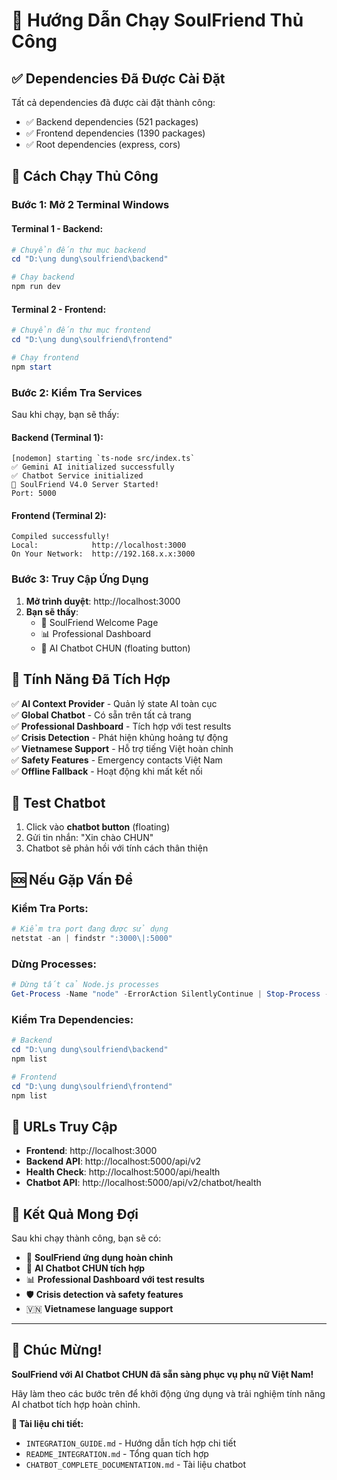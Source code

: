 # 🚀 Hướng Dẫn Chạy SoulFriend Thủ Công

## ✅ Dependencies Đã Được Cài Đặt

Tất cả dependencies đã được cài đặt thành công:
- ✅ Backend dependencies (521 packages)
- ✅ Frontend dependencies (1390 packages) 
- ✅ Root dependencies (express, cors)

## 🔧 Cách Chạy Thủ Công

### **Bước 1: Mở 2 Terminal Windows**

#### Terminal 1 - Backend:
```powershell
# Chuyển đến thư mục backend
cd "D:\ung dung\soulfriend\backend"

# Chạy backend
npm run dev
```

#### Terminal 2 - Frontend:
```powershell
# Chuyển đến thư mục frontend  
cd "D:\ung dung\soulfriend\frontend"

# Chạy frontend
npm start
```

### **Bước 2: Kiểm Tra Services**

Sau khi chạy, bạn sẽ thấy:

#### Backend (Terminal 1):
```
[nodemon] starting `ts-node src/index.ts`
✅ Gemini AI initialized successfully
✅ Chatbot Service initialized
🚀 SoulFriend V4.0 Server Started!
Port: 5000
```

#### Frontend (Terminal 2):
```
Compiled successfully!
Local:            http://localhost:3000
On Your Network:  http://192.168.x.x:3000
```

### **Bước 3: Truy Cập Ứng Dụng**

1. **Mở trình duyệt**: http://localhost:3000
2. **Bạn sẽ thấy**:
   - 🌸 SoulFriend Welcome Page
   - 📊 Professional Dashboard
   - 🤖 AI Chatbot CHUN (floating button)

## 🎯 Tính Năng Đã Tích Hợp

✅ **AI Context Provider** - Quản lý state AI toàn cục  
✅ **Global Chatbot** - Có sẵn trên tất cả trang  
✅ **Professional Dashboard** - Tích hợp với test results  
✅ **Crisis Detection** - Phát hiện khủng hoảng tự động  
✅ **Vietnamese Support** - Hỗ trợ tiếng Việt hoàn chỉnh  
✅ **Safety Features** - Emergency contacts Việt Nam  
✅ **Offline Fallback** - Hoạt động khi mất kết nối  

## 🤖 Test Chatbot

1. Click vào **chatbot button** (floating)
2. Gửi tin nhắn: "Xin chào CHUN"
3. Chatbot sẽ phản hồi với tính cách thân thiện

## 🆘 Nếu Gặp Vấn Đề

### Kiểm Tra Ports:
```powershell
# Kiểm tra port đang được sử dụng
netstat -an | findstr ":3000\|:5000"
```

### Dừng Processes:
```powershell
# Dừng tất cả Node.js processes
Get-Process -Name "node" -ErrorAction SilentlyContinue | Stop-Process -Force
```

### Kiểm Tra Dependencies:
```powershell
# Backend
cd "D:\ung dung\soulfriend\backend"
npm list

# Frontend
cd "D:\ung dung\soulfriend\frontend"  
npm list
```

## 📱 URLs Truy Cập

- **Frontend**: http://localhost:3000
- **Backend API**: http://localhost:5000/api/v2
- **Health Check**: http://localhost:5000/api/health
- **Chatbot API**: http://localhost:5000/api/v2/chatbot/health

## 🎉 Kết Quả Mong Đợi

Sau khi chạy thành công, bạn sẽ có:
- 🌸 **SoulFriend ứng dụng hoàn chỉnh**
- 🤖 **AI Chatbot CHUN tích hợp**
- 📊 **Professional Dashboard với test results**
- 🛡️ **Crisis detection và safety features**
- 🇻🇳 **Vietnamese language support**

---

## 🌸 Chúc Mừng!

**SoulFriend với AI Chatbot CHUN đã sẵn sàng phục vụ phụ nữ Việt Nam!**

Hãy làm theo các bước trên để khởi động ứng dụng và trải nghiệm tính năng AI chatbot tích hợp hoàn chỉnh.

**📖 Tài liệu chi tiết:**
- `INTEGRATION_GUIDE.md` - Hướng dẫn tích hợp chi tiết
- `README_INTEGRATION.md` - Tổng quan tích hợp
- `CHATBOT_COMPLETE_DOCUMENTATION.md` - Tài liệu chatbot
